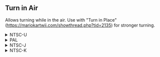 ## Turn in Air

Allows turning while in the air. Use with "Turn in Place" (https://mariokartwii.com/showthread.php?tid=2135) for stronger turning.

<details>
<summary>NTSC-U</summary>

```powerpc
04574194 48000014
04576164 4800017C
```
</details>

<details>
<summary>PAL</summary>

```powerpc
0457A9F8 48000014
0457C9C8 4800017C
```
</details>

<details>
<summary>NTSC-J</summary>

```powerpc
0457A378 48000014
0457C348 4800017C
```
</details>

<details>
<summary>NTSC-K</summary>

```powerpc
04568A50 48000014
0456AA20 4800017C
```
</details>